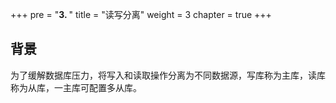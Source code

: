 +++
pre = "<b>3. </b>"
title = "读写分离"
weight = 3
chapter = true
+++

## 背景

为了缓解数据库压力，将写入和读取操作分离为不同数据源，写库称为主库，读库称为从库，一主库可配置多从库。

